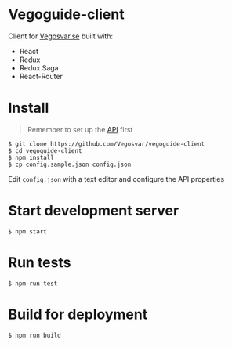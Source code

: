 # Vegoguide-client

Client for [Vegosvar.se](https://vegosvar.se) built with:

* React
* Redux
* Redux Saga
* React-Router

# Install

> Remember to set up the [API](https://github.com/Vegosvar/vegoguide-api) first

```shell
$ git clone https://github.com/Vegosvar/vegoguide-client
$ cd vegoguide-client
$ npm install
$ cp config.sample.json config.json
```

Edit `config.json` with a text editor and configure the API properties

# Start development server

```shell
$ npm start
```

# Run tests

```shell
$ npm run test
```

# Build for deployment

```shell
$ npm run build
```
